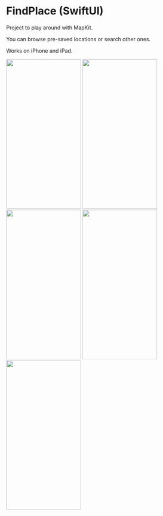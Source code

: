 # FindPlace (SwiftUI)
Project to play around with MapKit.

You can browse pre-saved locations or search other ones.

Works on iPhone and iPad.

<img src="https://github.com/user-attachments/assets/f8e7441c-318f-4361-af30-bdb402da7e21" width="200" height="400" />
<img src="https://github.com/user-attachments/assets/8fb7b1b3-ceeb-4b8a-af77-f9f0535b90a7" width="200" height="400" />
<img src="https://github.com/user-attachments/assets/9c8f7510-38b7-4439-a0d5-740911981e2a" width="200" height="400" />
<img src="https://github.com/user-attachments/assets/31e9a4e5-799f-4b14-9003-07d839461300" width="200" height="400" />
<img src="https://github.com/user-attachments/assets/ef4eed17-1dd7-4a59-8504-2a5ec7970e4e" width="200" height="400" />
